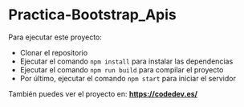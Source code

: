 # Practica-Bootstrap_Apis

Para ejecutar este proyecto:

- Clonar el repositorio
- Ejecutar el comando `npm install` para instalar las dependencias
- Ejecutar el comando `npm run build` para compilar el proyecto
- Por último, ejecutar el comando `npm start` para iniciar el servidor


También puedes ver el proyecto en: **https://codedev.es/** 